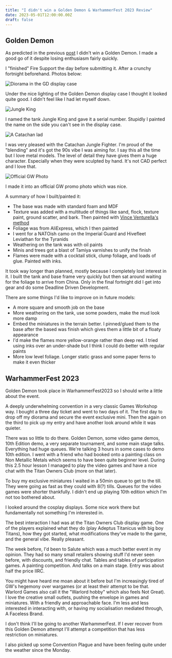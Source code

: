 ```yaml
---
title: "I didn't win a Golden Demon & WarhammerFest 2023 Review"
date: 2023-05-01T12:00:00.00Z
draft: false
---
```


## Golden Demon

As predicted in the previous [post](/posts/a-plan-for-golden-demon) I didn't win a Golden Demon. I made a good go of it despite losing enthusiasm fairly quickly.

I "finished" Fire Support the day before submitting it. After a crunchy fortnight beforehand. Photos below:

![Diorama in the GD display case](/content/images/2023/04/golden-demon-1.jpeg)

Under the nice lighting of the Golden Demon display case I thought it looked quite good. I didn't feel like I had let myself down.

![Jungle King](/content/images/2023/04/golden-demon-2.jpeg)

I named the tank Jungle King and gave it a serial number. Stupidly I painted the name on the side you can't see in the display case.

![A Catachan lad](/content/images/2023/04/golden-demon-3.jpeg)

I was very pleased with the Catachan Jungle Fighter. I'm proud of the "blending" and it's got the 90s vibe I was aiming for. I say this all the time but I love metal models. The level of detail they have gives them a huge character. Especially when they were sculpted by hand. It's not CAD perfect and I love that.

![Official GW Photo](/content/images/2023/04/golden-demon-4.jpeg)

I made it into an official GW promo photo which was nice.

A summary of how I built/painted it:
 - The base was made with standard foam and MDF
 - Texture was added with a multitude of things like sand, flock, texture paint, ground scatter, and bark. Then painted with [Vince Venturella's method](https://youtu.be/0OgotJrDbTw)
 - Foliage was from AliExpress, which I then painted
 - I went for a NATOish camo on the Imperial Guard and Hivefleet Leviathan for the Tyranids
 - Weathering on the tank was with oil paints
 - Minis and trees got a blast of Tamiya varnishes to unify the finish
 - Flames were made with a cocktail stick, clump foliage, and loads of glue. Painted with inks.

It took way longer than planned, mostly because I completely lost interest in it. I built the tank and base frame very quickly but then sat around waiting for the foliage to arrive from China. Only in the final fortnight did I get into gear and do some Deadline Driven Development.

There are some things I'd like to improve on in future models:
 - A more square and smooth job on the base
 - More weathering on the tank, use some powders, make the mud look more damp
 - Embed the miniatures in the terrain better. I pinned/glued them to the base after the based was finish which gives them a little bit of a floaty appearance
 - I'd make the flames more yellow-orange rather than deep red. I tried using inks over an under-shade but I think I could do better with regular paints
 - More low level foliage. Longer static grass and some paper ferns to make it even thicker

## WarhammerFest 2023

Golden Demon took place in WarhammerFest2023 so I should write a little about the event.

A deeply underwhelming convention in a very classic Games Workshop way. I bought a three day ticket and went to two days of it. The first day to drop off my diorama and secure the event exclusive mini. Then the again on the third to pick up my entry and have another look around while it was quieter.

There was so little to do there. Golden Demon, some video game demos, 10th Edition demo, a very separate tournament, and some main stage talks. Everything had huge queues. We're talking 3 hours in some cases to demo 10th edition. I went with a friend who had booked onto a painting class on Non Metallic Metals which seems to have been quite beginner level. During this 2.5 hour lesson I managed to play the video games and have a nice chat with the Titan Owners Club (more on that later).

To buy my exclusive miniatures I waited in a 50min queue to get to the till. They were going as fast as they could with 8(?) tills. Queues for the video games were shorter thankfully. I didn't end up playing 10th edition which I'm not too bothered about.

I looked around the cosplay displays. Some nice work there but fundamentally not something I'm interested in. 

The best interaction I had was at the Titan Owners Club display game. One of the players explained what they do (play Adeptus Titanicus with big boy Titans), how they got started, what modifications they've made to the game, and the general vibe. Really pleasant.

The week before, I'd been to Salute which was a much better event in my opinion. They had so many small retailers showing stuff I'd never seen before, with discounts, and friendly chat. Tables and tables of participation games. A painting competition. And talks on a main stage. Entry was about half the price IIRC.

You might have heard me moan about it before but I'm increasingly tired of GW's hegemony over wargames (or at least their attempt to be that. Warlord Games also call it the "Warlord hobby" which also feels Not Great). I love the creative small outlets, pushing the envelope in games and miniatures. With a friendly and approachable face. I'm less and less interested in interacting with, or having my socialisation mediated through, A Faceless Brand. 

I don't think I'll be going to another WarhammerFest. If I ever recover from this Golden Demon attempt I'll attempt a competition that has less restriction on miniatures.

I also picked up some Convention Plague and have been feeling quite under the weather since the Monday.